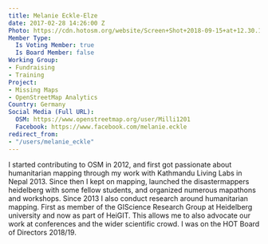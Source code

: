 ```yaml
---
title: Melanie Eckle-Elze
date: 2017-02-28 14:26:00 Z
Photo: https://cdn.hotosm.org/website/Screen+Shot+2018-09-15+at+12.30.13.png
Member Type:
  Is Voting Member: true
  Is Board Member: false
Working Group:
- Fundraising
- Training
Project:
- Missing Maps
- OpenStreetMap Analytics
Country: Germany
Social Media (Full URL):
  OSM: https://www.openstreetmap.org/user/Milli1201
  Facebook: https://www.facebook.com/melanie.eckle
redirect_from:
- "/users/melanie_eckle"
---
```


I started contributing to OSM in 2012, and first got passionate about humanitarian mapping through my work with Kathmandu Living Labs in Nepal 2013. Since then I kept on mapping, launched the disastermappers heidelberg with some fellow students, and organized numerous mapathons and workshops. Since 2013 I also conduct research around humanitarian mapping. First as member of the GIScience Research Group at Heidelberg university and now as part of HeiGIT. This allows me to also advocate our work at conferences and the wider scientific crowd. I was on the HOT Board of Directors 2018/19.